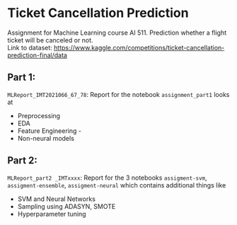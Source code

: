 # Ticket Cancellation Prediction
Assignment for Machine Learning course AI 511. Prediction whether a flight ticket will be canceled or not. \
Link to dataset: https://www.kaggle.com/competitions/ticket-cancellation-prediction-final/data


## Part 1:
`MLReport_IMT2021066_67_78`: Report for the notebook `assignment_part1` looks at 
- Preprocessing
-  EDA
-  Feature Engineering -
-  Non-neural models

## Part 2:
`MLReport_part2 _IMTxxxx`: Report for the 3 notebooks `assigment-svm`, `assigment-ensemble`, `assigment-neural` which contains additional things like
- SVM and Neural Networks
- Sampling using ADASYN, SMOTE
- Hyperparameter tuning
